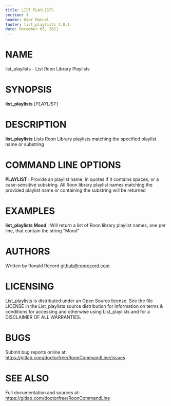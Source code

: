 ```yaml
---
title: LIST_PLAYLISTS
section: 1
header: User Manual
footer: list_playlists 2.0.1
date: December 05, 2021
---
```

# NAME
list_playlists - List Roon Library Playlists

# SYNOPSIS
**list_playlists** [*PLAYLIST*]

# DESCRIPTION
**list_playlists** Lists Roon Library playlists matching the specified playlist name or substring

# COMMAND LINE OPTIONS
**PLAYLIST**
: Provide an playlist name, in quotes if it contains spaces, or a case-sensitive substring. All Roon library playlist names matching the provided playlist name or containing the substring will be returned

# EXAMPLES
**list_playlists Mood**
: Will return a list of Roon library playlist names, one per line, that contain the string "Mood"

# AUTHORS
Written by Ronald Record github@ronrecord.com

# LICENSING
List_playlists is distributed under an Open Source license.
See the file LICENSE in the List_playlists source distribution
for information on terms &amp; conditions for accessing and
otherwise using List_playlists and for a DISCLAIMER OF ALL WARRANTIES.

# BUGS
Submit bug reports online at: https://gitlab.com/doctorfree/RoonCommandLine/issues

# SEE ALSO
Full documentation and sources at: https://gitlab.com/doctorfree/RoonCommandLine

